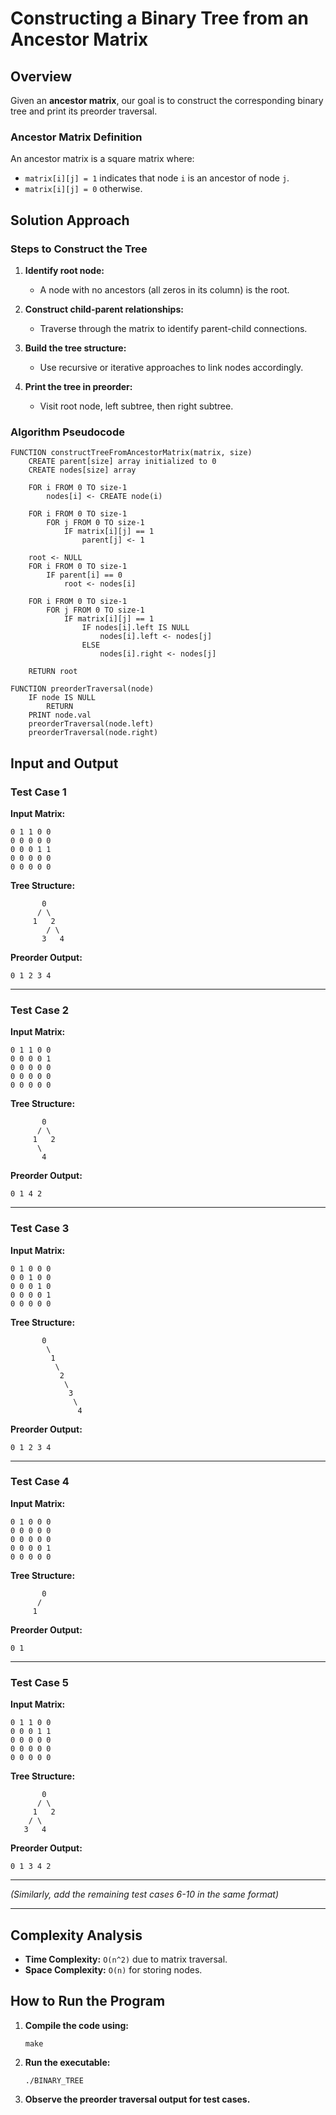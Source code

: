 # Constructing a Binary Tree from an Ancestor Matrix

## Overview
Given an **ancestor matrix**, our goal is to construct the corresponding binary tree and print its preorder traversal.

### Ancestor Matrix Definition
An ancestor matrix is a square matrix where:
- `matrix[i][j] = 1` indicates that node `i` is an ancestor of node `j`.
- `matrix[i][j] = 0` otherwise.

## Solution Approach
### Steps to Construct the Tree
1. **Identify root node:**
   - A node with no ancestors (all zeros in its column) is the root.

2. **Construct child-parent relationships:**
   - Traverse through the matrix to identify parent-child connections.

3. **Build the tree structure:**
   - Use recursive or iterative approaches to link nodes accordingly.

4. **Print the tree in preorder:**
   - Visit root node, left subtree, then right subtree.

### Algorithm Pseudocode

```
FUNCTION constructTreeFromAncestorMatrix(matrix, size)
    CREATE parent[size] array initialized to 0
    CREATE nodes[size] array

    FOR i FROM 0 TO size-1
        nodes[i] <- CREATE node(i)

    FOR i FROM 0 TO size-1
        FOR j FROM 0 TO size-1
            IF matrix[i][j] == 1
                parent[j] <- 1

    root <- NULL
    FOR i FROM 0 TO size-1
        IF parent[i] == 0
            root <- nodes[i]

    FOR i FROM 0 TO size-1
        FOR j FROM 0 TO size-1
            IF matrix[i][j] == 1
                IF nodes[i].left IS NULL
                    nodes[i].left <- nodes[j]
                ELSE
                    nodes[i].right <- nodes[j]

    RETURN root

FUNCTION preorderTraversal(node)
    IF node IS NULL
        RETURN
    PRINT node.val
    preorderTraversal(node.left)
    preorderTraversal(node.right)
```

## Input and Output

### Test Case 1
**Input Matrix:**
```
0 1 1 0 0
0 0 0 0 0
0 0 0 1 1
0 0 0 0 0
0 0 0 0 0
```
**Tree Structure:**
```
       0
      / \
     1   2
        / \
       3   4
```
**Preorder Output:**
```
0 1 2 3 4
```

---

### Test Case 2
**Input Matrix:**
```
0 1 1 0 0
0 0 0 0 1
0 0 0 0 0
0 0 0 0 0
0 0 0 0 0
```
**Tree Structure:**
```
       0
      / \
     1   2
      \
       4
```
**Preorder Output:**
```
0 1 4 2
```

---

### Test Case 3
**Input Matrix:**
```
0 1 0 0 0
0 0 1 0 0
0 0 0 1 0
0 0 0 0 1
0 0 0 0 0
```
**Tree Structure:**
```
       0
        \
         1
          \
           2
            \
             3
              \
               4
```
**Preorder Output:**
```
0 1 2 3 4
```

---

### Test Case 4
**Input Matrix:**
```
0 1 0 0 0
0 0 0 0 0
0 0 0 0 0
0 0 0 0 1
0 0 0 0 0
```
**Tree Structure:**
```
       0
      /
     1
```
**Preorder Output:**
```
0 1
```

---

### Test Case 5
**Input Matrix:**
```
0 1 1 0 0
0 0 0 1 1
0 0 0 0 0
0 0 0 0 0
0 0 0 0 0
```
**Tree Structure:**
```
       0
      / \
     1   2
    / \
   3   4
```
**Preorder Output:**
```
0 1 3 4 2
```

---

*(Similarly, add the remaining test cases 6-10 in the same format)*

---

## Complexity Analysis

- **Time Complexity:** `O(n^2)` due to matrix traversal.
- **Space Complexity:** `O(n)` for storing nodes.

## How to Run the Program

1. **Compile the code using:**
   ```
   make
   ```
2. **Run the executable:**
   ```
   ./BINARY_TREE
   ```
3. **Observe the preorder traversal output for test cases.**


